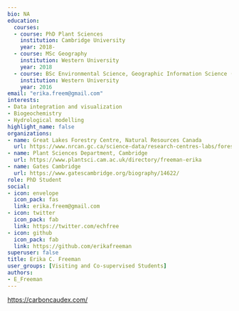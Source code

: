 ```yaml
--- 
bio: NA
education:
  courses:
  - course: PhD Plant Sciences
    institution: Cambridge University
    year: 2018-
  - course: MSc Geography
    institution: Western University
    year: 2018
  - course: BSc Environmental Science, Geographic Information Science (coop)
    institution: Western University
    year: 2016
email: "erika.freem@gmail.com"
interests:
- Data integration and visualization
- Biogeochemistry
- Hydrological modelling
highlight_name: false
organizations:
- name: Great Lakes Forestry Centre, Natural Resources Canada
  url: https://www.nrcan.gc.ca/science-data/research-centres-labs/forestry-research-centres/great-lakes-forestry-centre/13459
- name: Plant Sciences Department, Cambridge
  url: https://www.plantsci.cam.ac.uk/directory/freeman-erika
- name: Gates Cambridge
  url: https://www.gatescambridge.org/biography/14622/
role: PhD Student
social:
- icon: envelope
  icon_pack: fas
  link: erika.freem@gmail.com
- icon: twitter
  icon_pack: fab
  link: https://twitter.com/echfree
- icon: github
  icon_pack: fab
  link: https://github.com/erikafreeman
superuser: false
title: Erika C. Freeman
user_groups: [Visiting and Co-supervised Students]
authors:
- E_Freeman
---
```



https://carboncaudex.com/

